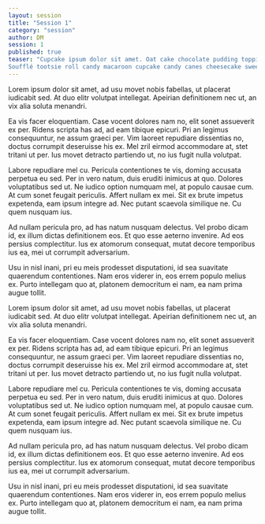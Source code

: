```yaml
---
layout: session
title: "Session 1"
category: "session"
author: DM
session: 1
published: true
teaser: "Cupcake ipsum dolor sit amet. Oat cake chocolate pudding topping bear claw marshmallow. Powder cake cupcake lollipop tootsie roll halvah wafer chocolate bar dragée.
Soufflé tootsie roll candy macaroon cupcake candy canes cheesecake sweet roll cake. Icing ice cream wafer bear claw. Gingerbread cheesecake jelly candy. Dragée danish tart jelly-o wafer."
---
```

Lorem ipsum dolor sit amet, ad usu movet nobis fabellas, ut placerat iudicabit sed. At duo elitr volutpat intellegat. Apeirian definitionem nec ut, an vix alia soluta menandri.

Ea vis facer eloquentiam. Case vocent dolores nam no, elit sonet assueverit ex per. Ridens scripta has ad, ad eam tibique epicuri. Pri an legimus consequuntur, ne assum graeci per. Vim laoreet repudiare dissentias no, doctus corrumpit deseruisse his ex. Mel zril eirmod accommodare at, stet tritani ut per. Ius movet detracto partiendo ut, no ius fugit nulla volutpat.

Labore repudiare mel cu. Pericula contentiones te vis, doming accusata perpetua eu sed. Per in vero natum, duis eruditi inimicus at quo. Dolores voluptatibus sed ut. Ne iudico option numquam mel, at populo causae cum. At cum sonet feugait periculis. Affert nullam ex mei. Sit ex brute impetus expetenda, eam ipsum integre ad. Nec putant scaevola similique ne. Cu quem nusquam ius.

Ad nullam pericula pro, ad has natum nusquam delectus. Vel probo dicam id, ex illum dictas definitionem eos. Et quo esse aeterno invenire. Ad eos persius complectitur. Ius ex atomorum consequat, mutat decore temporibus ius ea, mei ut corrumpit adversarium.

Usu in nisl inani, pri eu meis prodesset disputationi, id sea suavitate quaerendum contentiones. Nam eros viderer in, eos errem populo melius ex. Purto intellegam quo at, platonem democritum ei nam, ea nam prima augue tollit.

Lorem ipsum dolor sit amet, ad usu movet nobis fabellas, ut placerat iudicabit sed. At duo elitr volutpat intellegat. Apeirian definitionem nec ut, an vix alia soluta menandri.

Ea vis facer eloquentiam. Case vocent dolores nam no, elit sonet assueverit ex per. Ridens scripta has ad, ad eam tibique epicuri. Pri an legimus consequuntur, ne assum graeci per. Vim laoreet repudiare dissentias no, doctus corrumpit deseruisse his ex. Mel zril eirmod accommodare at, stet tritani ut per. Ius movet detracto partiendo ut, no ius fugit nulla volutpat.

Labore repudiare mel cu. Pericula contentiones te vis, doming accusata perpetua eu sed. Per in vero natum, duis eruditi inimicus at quo. Dolores voluptatibus sed ut. Ne iudico option numquam mel, at populo causae cum. At cum sonet feugait periculis. Affert nullam ex mei. Sit ex brute impetus expetenda, eam ipsum integre ad. Nec putant scaevola similique ne. Cu quem nusquam ius.

Ad nullam pericula pro, ad has natum nusquam delectus. Vel probo dicam id, ex illum dictas definitionem eos. Et quo esse aeterno invenire. Ad eos persius complectitur. Ius ex atomorum consequat, mutat decore temporibus ius ea, mei ut corrumpit adversarium.

Usu in nisl inani, pri eu meis prodesset disputationi, id sea suavitate quaerendum contentiones. Nam eros viderer in, eos errem populo melius ex. Purto intellegam quo at, platonem democritum ei nam, ea nam prima augue tollit.
